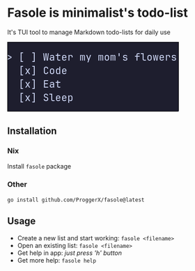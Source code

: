 # Fasole is minimalist's todo-list
It's TUI tool to manage Markdown todo-lists for daily use

![Screenshot](https://raw.githubusercontent.com/ProggerX/fasole/main/screenshot.png)

## Installation
### Nix
Install ```fasole``` package
### Other
```go install github.com/ProggerX/fasole@latest```

## Usage
- Create a new list and start working: ```fasole <filename>```
- Open an existing list: ```fasole <filename>```
- Get help in app: *just press 'h' button*
- Get more help: ```fasole help```
